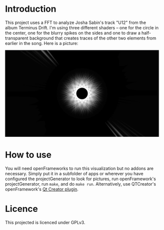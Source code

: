 # Introduction

This project uses a FFT to analyze Josha Sabin's track "U12" from the 
album Terminus Drift. I'm using three different shaders – one for the 
circle in the center, one for the blurry spikes on the sides and one to 
draw a half-transparent background that creates traces of the other two 
elements from earlier in the song. Here is a picture:

![Screenshot from the project](screenshot.png)

# How to use

You will need openFrameworks to run this visualization but no addons are 
necessary. Simply put it in a subfolder of apps or wherever you have 
configured the projectGenerator to look for pictures, run 
openFramework's projectGenerator, run `make`, and do `make run`. 
Alternatively, use QTCreator's openFramework's [Qt Creator 
plugin](https://openframeworks.cc/setup/qtcreator/).

# Licence

This projected is licenced under GPLv3.

